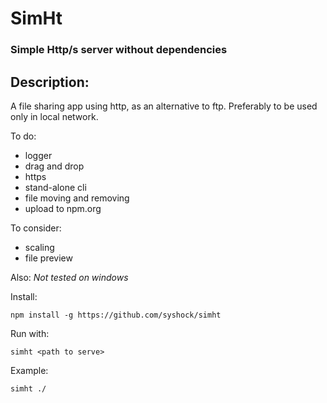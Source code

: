 # SimHt

### Simple Http/s server without dependencies


## Description:

A file sharing app using http, as an alternative to ftp.
Preferably to be used only in local network.

To do:

- logger
- drag and drop
- https 
- stand-alone cli
- file moving and removing
- upload to npm.org

To consider:

- scaling
- file preview

Also:
*Not tested on windows*

Install:
```
npm install -g https://github.com/syshock/simht
```

Run with:
```
simht <path to serve>
```

Example:
```
simht ./
```